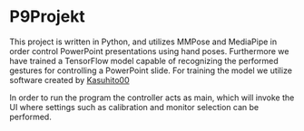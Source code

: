 # P9Projekt
This project is written in Python, and utilizes MMPose and MediaPipe in order control PowerPoint presentations using hand poses.
Furthermore we have trained a TensorFlow model capable of recognizing the performed gestures for controlling a PowerPoint slide. 
For training the model we utilize software created by [Kasuhito00](https://github.com/Kazuhito00)

In order to run the program the controller acts as main, which will invoke the UI where settings such as calibration and monitor selection can be performed.
